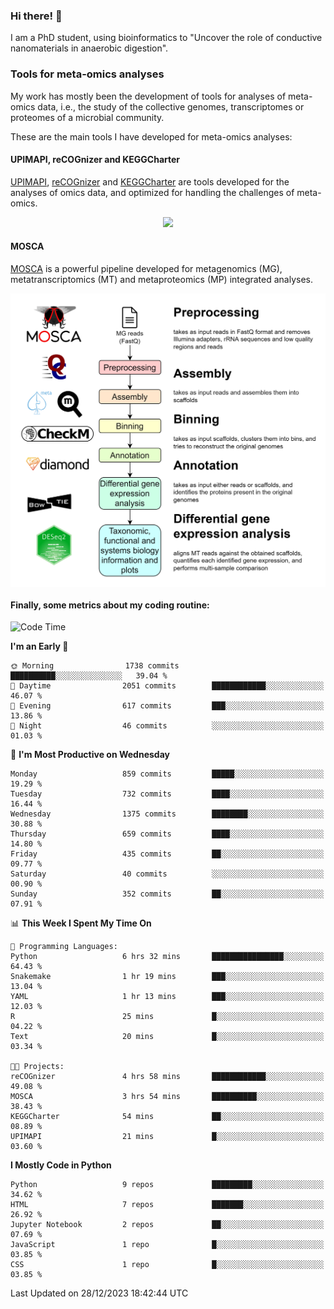 ### Hi there! 👋

I am a PhD student, using bioinformatics to "Uncover the role of conductive nanomaterials in anaerobic digestion".

### Tools for meta-omics analyses

My work has mostly been the development of tools for analyses of meta-omics data, i.e., the study of the collective genomes, transcriptomes or proteomes of a microbial community.

These are the main tools I have developed for meta-omics analyses:

#### UPIMAPI, reCOGnizer and KEGGCharter

[UPIMAPI](https://github.com/iquasere/UPIMAPI), [reCOGnizer](https://github.com/iquasere/reCOGnizer) and [KEGGCharter](https://github.com/iquasere/KEGGCharter) are tools developed for the analyses of omics data, and optimized for handling the challenges of meta-omics.

<p align="center">
    <img src="assets/annotation_paper.png">
</p>

#### MOSCA

[MOSCA](https://github.com/iquasere/MOSCA) is a powerful pipeline developed for metagenomics (MG), metatranscriptomics (MT) and metaproteomics (MP) integrated analyses.

<p align="center">
    <img src="assets/mosca_workflow.png" align="center" width="700">
</p>


#### Finally, some metrics about my coding routine:

<!--START_SECTION:waka-->
![Code Time](http://img.shields.io/badge/Code%20Time-753%20hrs%2023%20mins-blue)

**I'm an Early 🐤** 

```text
🌞 Morning                1738 commits        ██████████░░░░░░░░░░░░░░░   39.04 % 
🌆 Daytime                2051 commits        ████████████░░░░░░░░░░░░░   46.07 % 
🌃 Evening                617 commits         ███░░░░░░░░░░░░░░░░░░░░░░   13.86 % 
🌙 Night                  46 commits          ░░░░░░░░░░░░░░░░░░░░░░░░░   01.03 % 
```
📅 **I'm Most Productive on Wednesday** 

```text
Monday                   859 commits         █████░░░░░░░░░░░░░░░░░░░░   19.29 % 
Tuesday                  732 commits         ████░░░░░░░░░░░░░░░░░░░░░   16.44 % 
Wednesday                1375 commits        ████████░░░░░░░░░░░░░░░░░   30.88 % 
Thursday                 659 commits         ████░░░░░░░░░░░░░░░░░░░░░   14.80 % 
Friday                   435 commits         ██░░░░░░░░░░░░░░░░░░░░░░░   09.77 % 
Saturday                 40 commits          ░░░░░░░░░░░░░░░░░░░░░░░░░   00.90 % 
Sunday                   352 commits         ██░░░░░░░░░░░░░░░░░░░░░░░   07.91 % 
```


📊 **This Week I Spent My Time On** 

```text
💬 Programming Languages: 
Python                   6 hrs 32 mins       ████████████████░░░░░░░░░   64.43 % 
Snakemake                1 hr 19 mins        ███░░░░░░░░░░░░░░░░░░░░░░   13.04 % 
YAML                     1 hr 13 mins        ███░░░░░░░░░░░░░░░░░░░░░░   12.03 % 
R                        25 mins             █░░░░░░░░░░░░░░░░░░░░░░░░   04.22 % 
Text                     20 mins             █░░░░░░░░░░░░░░░░░░░░░░░░   03.34 % 

🐱‍💻 Projects: 
reCOGnizer               4 hrs 58 mins       ████████████░░░░░░░░░░░░░   49.08 % 
MOSCA                    3 hrs 54 mins       ██████████░░░░░░░░░░░░░░░   38.43 % 
KEGGCharter              54 mins             ██░░░░░░░░░░░░░░░░░░░░░░░   08.89 % 
UPIMAPI                  21 mins             █░░░░░░░░░░░░░░░░░░░░░░░░   03.60 % 
```

**I Mostly Code in Python** 

```text
Python                   9 repos             █████████░░░░░░░░░░░░░░░░   34.62 % 
HTML                     7 repos             ███████░░░░░░░░░░░░░░░░░░   26.92 % 
Jupyter Notebook         2 repos             ██░░░░░░░░░░░░░░░░░░░░░░░   07.69 % 
JavaScript               1 repo              █░░░░░░░░░░░░░░░░░░░░░░░░   03.85 % 
CSS                      1 repo              █░░░░░░░░░░░░░░░░░░░░░░░░   03.85 % 
```




 Last Updated on 28/12/2023 18:42:44 UTC
<!--END_SECTION:waka-->
